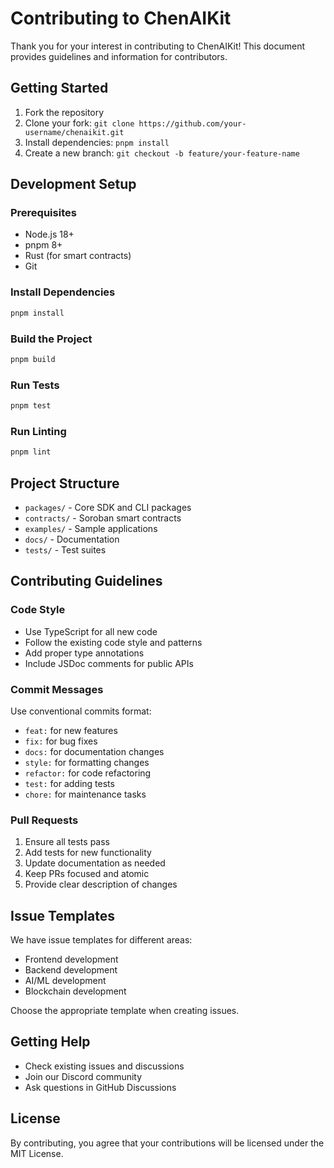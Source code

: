 # Contributing to ChenAIKit

Thank you for your interest in contributing to ChenAIKit! This document provides guidelines and information for contributors.

## Getting Started

1. Fork the repository
2. Clone your fork: `git clone https://github.com/your-username/chenaikit.git`
3. Install dependencies: `pnpm install`
4. Create a new branch: `git checkout -b feature/your-feature-name`

## Development Setup

### Prerequisites
- Node.js 18+ 
- pnpm 8+
- Rust (for smart contracts)
- Git

### Install Dependencies
```bash
pnpm install
```

### Build the Project
```bash
pnpm build
```

### Run Tests
```bash
pnpm test
```

### Run Linting
```bash
pnpm lint
```

## Project Structure

- `packages/` - Core SDK and CLI packages
- `contracts/` - Soroban smart contracts
- `examples/` - Sample applications
- `docs/` - Documentation
- `tests/` - Test suites

## Contributing Guidelines

### Code Style
- Use TypeScript for all new code
- Follow the existing code style and patterns
- Add proper type annotations
- Include JSDoc comments for public APIs

### Commit Messages
Use conventional commits format:
- `feat:` for new features
- `fix:` for bug fixes
- `docs:` for documentation changes
- `style:` for formatting changes
- `refactor:` for code refactoring
- `test:` for adding tests
- `chore:` for maintenance tasks

### Pull Requests
1. Ensure all tests pass
2. Add tests for new functionality
3. Update documentation as needed
4. Keep PRs focused and atomic
5. Provide clear description of changes

## Issue Templates

We have issue templates for different areas:
- Frontend development
- Backend development  
- AI/ML development
- Blockchain development

Choose the appropriate template when creating issues.

## Getting Help

- Check existing issues and discussions
- Join our Discord community
- Ask questions in GitHub Discussions

## License

By contributing, you agree that your contributions will be licensed under the MIT License.

